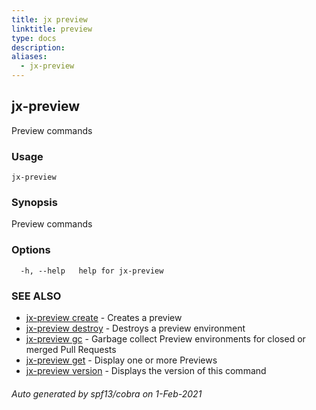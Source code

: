 ```yaml
---
title: jx preview
linktitle: preview
type: docs
description: 
aliases:
  - jx-preview
---
```


## jx-preview

Preview commands

### Usage

```
jx-preview
```

### Synopsis

Preview commands

### Options

```
  -h, --help   help for jx-preview
```

### SEE ALSO

* [jx-preview create](jx-preview_create)	 - Creates a preview
* [jx-preview destroy](jx-preview_destroy)	 - Destroys a preview environment
* [jx-preview gc](jx-preview_gc)	 - Garbage collect Preview environments for closed or merged Pull Requests
* [jx-preview get](jx-preview_get)	 - Display one or more Previews
* [jx-preview version](jx-preview_version)	 - Displays the version of this command

###### Auto generated by spf13/cobra on 1-Feb-2021
